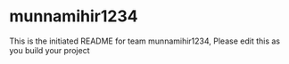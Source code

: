 # munnamihir1234
This is the initiated README for team munnamihir1234, Please edit this as you build your project
